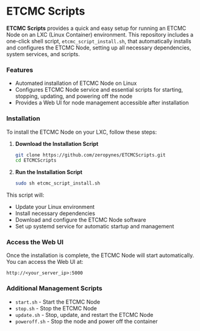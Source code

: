 # ETCMC Scripts

**ETCMC Scripts** provides a quick and easy setup for running an ETCMC Node on an LXC (Linux Container) environment. This repository includes a one-click shell script, `etcmc_script_install.sh`, that automatically installs and configures the ETCMC Node, setting up all necessary dependencies, system services, and scripts.

### Features

- Automated installation of ETCMC Node on Linux
- Configures ETCMC Node service and essential scripts for starting, stopping, updating, and powering off the node
- Provides a Web UI for node management accessible after installation

### Installation

To install the ETCMC Node on your LXC, follow these steps:

1. **Download the Installation Script**
   ```sh
   git clone https://github.com/zeropynes/ETCMCScripts.git
   cd ETCMCScripts
   ```

2. **Run the Installation Script**
   ```sh
   sudo sh etcmc_script_install.sh
   ```

This script will:
- Update your Linux environment
- Install necessary dependencies
- Download and configure the ETCMC Node software
- Set up systemd service for automatic startup and management

### Access the Web UI

Once the installation is complete, the ETCMC Node will start automatically. You can access the Web UI at:
```
http://<your_server_ip>:5000
```

### Additional Management Scripts

- `start.sh` - Start the ETCMC Node
- `stop.sh` - Stop the ETCMC Node
- `update.sh` - Stop, update, and restart the ETCMC Node
- `poweroff.sh` - Stop the node and power off the container

